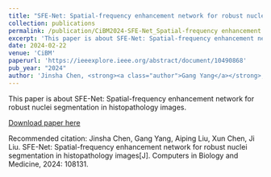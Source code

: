 ```yaml
---
title: "SFE-Net: Spatial-frequency enhancement network for robust nuclei segmentation in histopathology images"
collection: publications
permalink: /publication/CiBM2024-SFE-Net_Spatial-frequency enhancement network for robust nuclei segmentation in histopathology images
excerpt: 'This paper is about SFE-Net: Spatial-frequency enhancement network for robust nuclei segmentation in histopathology images.'
date: 2024-02-22
venue: 'CiBM'
paperurl: 'https://ieeexplore.ieee.org/abstract/document/10490868'
pub_year: "2024"
author: 'Jinsha Chen, <strong><a class="author">Gang Yang</a></strong>, Aiping Liu, Xun Chen, Ji Liu'
---
```

This paper is about SFE-Net: Spatial-frequency enhancement network for robust nuclei segmentation in histopathology images.

[Download paper here](https://ieeexplore.ieee.org/abstract/document/10490868)

Recommended citation: Jinsha Chen, Gang Yang, Aiping Liu, Xun Chen, Ji Liu. SFE-Net: Spatial-frequency enhancement network for robust nuclei segmentation in histopathology images[J]. Computers in Biology and Medicine, 2024: 108131.
